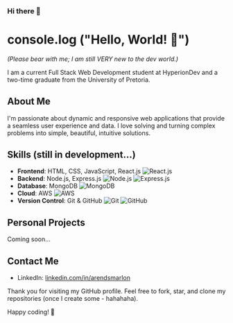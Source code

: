 ### Hi there 👋

# console.log ("Hello, World! 👋")

_(Please bear with me; I am still VERY new to the dev world.)_

I am a current Full Stack Web Development student at HyperionDev and a two-time graduate from the University of Pretoria.

## About Me

I'm passionate about dynamic and responsive web applications that provide a seamless user experience and data. I love solving and turning complex problems into simple, beautiful, intuitive solutions.

## Skills (still in development...)

- **Frontend**: HTML, CSS, JavaScript, React.js ![React.js](https://img.shields.io/badge/-React.js-61DAFB?style=flat&logo=react&logoColor=white)
- **Backend**: Node.js, Express.js ![Node.js](https://img.shields.io/badge/-Node.js-339933?style=flat&logo=node.js&logoColor=white) ![Express.js](https://img.shields.io/badge/-Express.js-000000?style=flat&logo=express&logoColor=white)
- **Database**: MongoDB ![MongoDB](https://img.shields.io/badge/-MongoDB-47A248?style=flat&logo=mongodb&logoColor=white)
- **Cloud**: AWS ![AWS](https://img.shields.io/badge/-AWS-232F3E?style=flat&logo=amazon-aws&logoColor=white)
- **Version Control**: Git & GitHub ![Git](https://img.shields.io/badge/-Git-F05032?style=flat&logo=git&logoColor=white) ![GitHub](https://img.shields.io/badge/-GitHub-181717?style=flat&logo=github&logoColor=white)

## Personal Projects

Coming soon...

## Contact Me

- LinkedIn: [linkedin.com/in/arendsmarlon](https://www.linkedin.com/in/arendsmarlon/)

Thank you for visiting my GitHub profile. Feel free to fork, star, and clone my repositories (once I create some - hahahaha). 

Happy coding! 🚀

<!--
**arendsmarlon/arendsmarlon** is a ✨ _special_ ✨ repository because its `README.md` (this file) appears on your GitHub profile.

Here are some ideas to get you started:

- 🔭 I’m currently working on ...
- 🌱 I’m currently learning ...
- 👯 I’m looking to collaborate on ...
- 🤔 I’m looking for help with ...
- 💬 Ask me about ...
- 📫 How to reach me: ...
- 😄 Pronouns: ...
- ⚡ Fun fact: ...
-->
